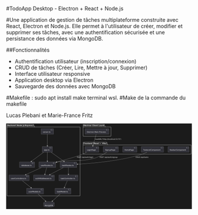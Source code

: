 #TodoApp Desktop - Electron + React + Node.js

#Une application de gestion de tâches multiplateforme construite avec React, Electron et Node.js. Elle permet à l'utilisateur de créer, modifier et supprimer ses tâches, avec une authentification sécurisée et une persistance des données via MongoDB.

##Fonctionnalités

- Authentification utilisateur (inscription/connexion)
- CRUD de tâches (Créer, Lire, Mettre à jour, Supprimer)
- Interface utilisateur responsive
- Application desktop via Electron
- Sauvegarde des données avec MongoDB

#Makefile : sudo apt install make terminal wsl. 
#Make de la commande du makefile

Lucas Plebani et Marie-France Fritz

![Diagramme UML](/docs/uml/architecture.png)

